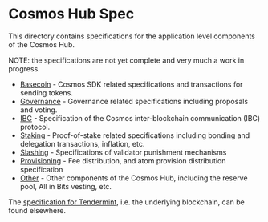 # Cosmos Hub Spec

This directory contains specifications for the application level components of 
the Cosmos Hub.

NOTE: the specifications are not yet complete and very much a work in progress.

- [Basecoin](basecoin) - Cosmos SDK related specifications and transactions for
  sending tokens.
- [Governance](governance) - Governance related specifications including 
  proposals and voting.
- [IBC](ibc) - Specification of the Cosmos inter-blockchain communication (IBC) protocol.
- [Staking](staking) - Proof-of-stake related specifications including bonding 
  and delegation transactions, inflation, etc.
- [Slashing](slashing) - Specifications of validator punishment mechanisms
- [Provisioning](provisioning) - Fee distribution, and atom provision distribution specification
- [Other](other) - Other components of the Cosmos Hub, including the reserve 
  pool, All in Bits vesting, etc.

The [specification for Tendermint](https://github.com/tendermint/tendermint/tree/develop/docs/specification/new-spec),
i.e. the underlying blockchain, can be found elsewhere.
